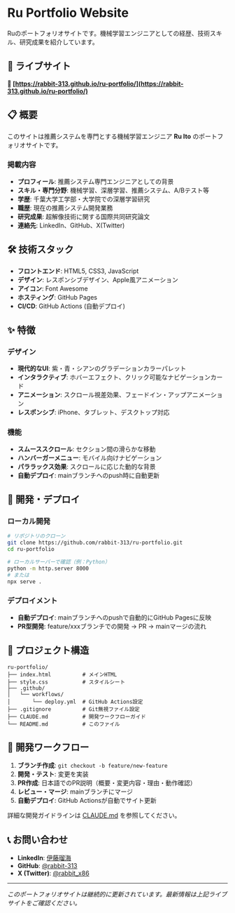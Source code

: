 # Ru Portfolio Website

Ruのポートフォリオサイトです。機械学習エンジニアとしての経歴、技術スキル、研究成果を紹介しています。

## 🌟 ライブサイト

**🔗 [https://rabbit-313.github.io/ru-portfolio/](https://rabbit-313.github.io/ru-portfolio/)**

## 📋 概要

このサイトは推薦システムを専門とする機械学習エンジニア **Ru Ito** のポートフォリオサイトです。

### 掲載内容
- **プロフィール**: 推薦システム専門エンジニアとしての背景
- **スキル・専門分野**: 機械学習、深層学習、推薦システム、A/Bテスト等
- **学歴**: 千葉大学工学部・大学院での深層学習研究
- **職歴**: 現在の推薦システム開発業務
- **研究成果**: 超解像技術に関する国際共同研究論文
- **連絡先**: LinkedIn、GitHub、X(Twitter)

## 🛠 技術スタック

- **フロントエンド**: HTML5, CSS3, JavaScript
- **デザイン**: レスポンシブデザイン、Apple風アニメーション
- **アイコン**: Font Awesome
- **ホスティング**: GitHub Pages
- **CI/CD**: GitHub Actions (自動デプロイ)

## ✨ 特徴

### デザイン
- **現代的なUI**: 紫・青・シアンのグラデーションカラーパレット
- **インタラクティブ**: ホバーエフェクト、クリック可能なナビゲーションカード
- **アニメーション**: スクロール視差効果、フェードイン・アップアニメーション
- **レスポンシブ**: iPhone、タブレット、デスクトップ対応

### 機能
- **スムーススクロール**: セクション間の滑らかな移動
- **ハンバーガーメニュー**: モバイル向けナビゲーション
- **パララックス効果**: スクロールに応じた動的な背景
- **自動デプロイ**: mainブランチへのpush時に自動更新

## 🚀 開発・デプロイ

### ローカル開発
```bash
# リポジトリのクローン
git clone https://github.com/rabbit-313/ru-portfolio.git
cd ru-portfolio

# ローカルサーバーで確認（例：Python）
python -m http.server 8000
# または
npx serve .
```

### デプロイメント
- **自動デプロイ**: mainブランチへのpushで自動的にGitHub Pagesに反映
- **PR型開発**: feature/xxxブランチでの開発 → PR → mainマージの流れ

## 📁 プロジェクト構造

```
ru-portfolio/
├── index.html          # メインHTML
├── style.css           # スタイルシート
├── .github/
│   └── workflows/
│       └── deploy.yml  # GitHub Actions設定
├── .gitignore          # Git無視ファイル設定
├── CLAUDE.md           # 開発ワークフローガイド
└── README.md           # このファイル
```

## 🔧 開発ワークフロー

1. **ブランチ作成**: `git checkout -b feature/new-feature`
2. **開発・テスト**: 変更を実装
3. **PR作成**: 日本語でのPR説明（概要・変更内容・理由・動作確認）
4. **レビュー・マージ**: mainブランチにマージ
5. **自動デプロイ**: GitHub Actionsが自動でサイト更新

詳細な開発ガイドラインは [CLAUDE.md](./CLAUDE.md) を参照してください。

## 📞 お問い合わせ

- **LinkedIn**: [伊藤瑠海](https://linkedin.com/in/伊藤瑠海)
- **GitHub**: [@rabbit-313](https://github.com/rabbit-313)
- **X (Twitter)**: [@rabbit_x86](https://x.com/rabbit_x86)

---

*このポートフォリオサイトは継続的に更新されています。最新情報は上記ライブサイトをご確認ください。*